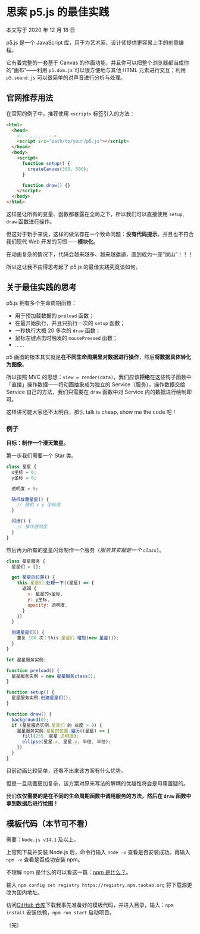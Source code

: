 # 思索 p5.js 的最佳实践

本文写于 2020 年 12 月 18 日

p5.js 是一个 JavaScript 库，用于为艺术家、设计师提供更容易上手的创意编程。

它有着完整的一套基于 Canvas 的作画功能，并且你可以把整个浏览器都当成你的“画布”——利用 `p5.dom.js` 可以很方便地与其他 HTML 元素进行交互；利用 `p5.sound.js` 可以很简单的对声音进行分析与处理。

## 官网推荐用法

在官网的例子中，推荐使用 `<script>` 标签引入的方法：

```html
<html>
  <head>
    <!-- ...... -->
    <script src="path/to/your/p5.js"></script>
  </head>
  <body>
    <script>
      function setup() {
        createCanvas(300, 500);
      }

      function draw() {}
    </script>
  </body>
</html>
```

这样是让所有的变量、函数都暴露在全局之下，所以我们可以直接使用 `setup`, `draw` 函数进行操作。

但这对于新手来说，这样的做法存在一个致命问题：**没有代码提示**。并且也不符合我们现代 Web 开发的习惯——**模块化**。

在动画复杂的情况下，代码会越来越多、越来越邋遢，直到成为一座“屎山”！！！

所以这让我不由得思考起了 p5.js 的最佳实践究竟该如何。

## 关于最佳实践的思考

p5.js 拥有多个生命周期函数：

- 用于预加载数据的 `preload` 函数；
- 在最开始执行，并且只执行一次的 `setup` 函数；
- 一秒执行大概 20 多次的 `draw` 函数；
- 鼠标左键点击时触发的 `mousePressed` 函数；
- ……

p5 画图的根本其实就是**在不同生命周期里对数据进行操作**，然后**将数据具体转化为图像**。

所以按照 MVC 的思想：`view = render(data)`，我们应该**拒绝**在这些钩子函数中「直接」操作数据——将动画抽象成为独立的 Service（服务），操作数据交给 Service 自己的方法，我们只需要在 `draw` 函数中对 Service 内的数据进行绘制即可。

这样讲可能大家还不太明白，那么 talk is cheap, show me the code 吧！

### 例子

**目标：制作一个漫天繁星。**

第一步我们需要一个 Star 类。

```js
class 星星 {
  x坐标 = 0;
  y坐标 = 0;

  透明度 = 0;

  随机放置星星() {
    // 随机 x y 坐标值
  }

  闪烁() {
    // 操作透明度
  }
}
```

然后再为所有的星星闪烁制作一个服务（_服务其实就是一个 `class`_）。

```js
class 星星服务 {
  星星们 = [];

  get 星星的位置() {
    this.星星们.处理一下((星星) => {
      返回 {
        x: 星星的x坐标,
        y: y坐标,
        opacity: 透明度,
      }
    })
  }

  创建星星们() {
    重复 100 次：this.星星们.增加(new 星星());
  }
}
```

```js
let 星星服务实例;

function preload() {
  星星服务实例 = new 星星服务class();
}

function setup() {
  星星服务实例.创建星星们();
}

function draw() {
  background(0);
  if (星星服务实例.星星们 的 长度 > 0) {
    星星服务实例.星星的位置.遍历((星星) => {
      fill(255, 星星.透明度);
      ellipse(星星.x, 星星.y, 半径, 半径);
    })
  }
}
```

目前动画比较简单，还看不出来该方案有什么优势。

但是一旦动画更加复杂，该方案对原来写法的解耦的优越性将会是毋庸置疑的。

我们**仅仅需要的是在不同的生命周期函数中调用服务的方法，然后在 `draw` 函数中拿到数据后进行绘图！**

## 模板代码（本节可不看）

需要：`Node.js v14.1` 及以上。

上官网下载并安装 Node.js 后，命令行输入 `node -v` 查看是否安装成功。再输入 `npm -v` 查看是否成功安装 npm。

不理解 npm 是什么的可以看这一篇：[npm 是什么？](https://www.cnblogs.com/xhyccc/p/13260541.html)。

输入 `npm config set registry https://registry.npm.taobao.org` 将下载源更改为国内地址。

访问[GitHub 仓库](https://github.com/AerospaceXu/template-p5)下载我事先准备好的模板代码，并进入目录，输入：`npm install` 安装依赖，`npm run start` 启动项目。

（完）

